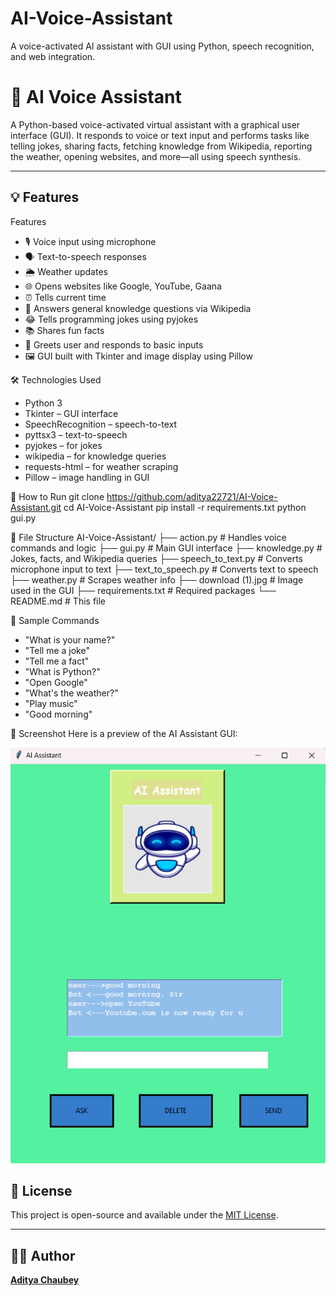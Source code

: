 # AI-Voice-Assistant
A voice-activated AI assistant with GUI using Python, speech recognition, and web integration.
# 🧠 AI Voice Assistant

A Python-based voice-activated virtual assistant with a graphical user interface (GUI). It responds to voice or text input and performs tasks like telling jokes, sharing facts, fetching knowledge from Wikipedia, reporting the weather, opening websites, and more—all using speech synthesis.



---

## 💡 Features

Features
- 🎙️ Voice input using microphone
- 🗣️ Text-to-speech responses
- 🌦️ Weather updates
- 🌐 Opens websites like Google, YouTube, Gaana
- ⏰ Tells current time
- 🧠 Answers general knowledge questions via Wikipedia
- 😂 Tells programming jokes using pyjokes
- 📚 Shares fun facts
- 💬 Greets user and responds to basic inputs
- 🖼️ GUI built with Tkinter and image display using Pillow

🛠️ Technologies Used
- Python 3
- Tkinter – GUI interface
- SpeechRecognition – speech-to-text
- pyttsx3 – text-to-speech
- pyjokes – for jokes
- wikipedia – for knowledge queries
- requests-html – for weather scraping
- Pillow – image handling in GUI

🚀 How to Run
git clone https://github.com/aditya22721/AI-Voice-Assistant.git
cd AI-Voice-Assistant
pip install -r requirements.txt
python gui.py



📁 File Structure
AI-Voice-Assistant/
├── action.py             # Handles voice commands and logic
├── gui.py                # Main GUI interface
├── knowledge.py          # Jokes, facts, and Wikipedia queries
├── speech_to_text.py     # Converts microphone input to text
├── text_to_speech.py     # Converts text to speech
├── weather.py            # Scrapes weather info
├── download (1).jpg      # Image used in the GUI
├── requirements.txt      # Required packages
└── README.md             # This file



🧪 Sample Commands
- "What is your name?"
- "Tell me a joke"
- "Tell me a fact"
- "What is Python?"
- "Open Google"
- "What's the weather?"
- "Play music"
- "Good morning"





📸 Screenshot
Here is a preview of the AI Assistant GUI:

![AI Assistant GUI](assistant_gui.png)




## 📄 License

This project is open-source and available under the [MIT License](LICENSE).

---

## 🙋‍♂️ Author

[**Aditya Chaubey**](https://github.com/aditya22721)

